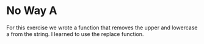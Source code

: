 No Way A 
====================

For this exercise we wrote a function that removes the upper and lowercase a from the string. I learned to use the replace function. 